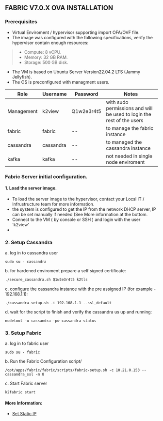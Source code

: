 
## FABRIC V7.0.X OVA INSTALLATION

### Prerequisites

* Virtual Enviroment / hypervisor supporting import OFA/OVF file.
* The image was configured with the following specifications, verify the hypervisor contain enough resources:
> * Compute: 8 vCPU.
> * Memory: 32 GB RAM.
> * Storage: 500 GB disk.
* The VM is based on Ubuntu Server Version22.04.2 LTS (Jammy Jellyfish).
* The OS is preconfigured with managment users.

    
| Role           | Username    | Password      | Notes 
| ----------     | ---------- | ---------- | ---------- | 
|  Management      | k2view    | Q1w2e3r4t5   | with sudo permissions and will be used to login the rest of the users |
|  fabric         | fabric     |--   | to manage the fabric instance |
|  cassandra      | cassandra  | --| to managed the cassandra instance |
|  kafka          | kafka      | --| not needed in single node enviroment |

    

### Fabric Server initial configuration.

#### 1. Load the server image.
* To load the server image to the hypervisor, contact your Locsl IT / Infrustructure team for more information.
* the system is configured to get the IP from the network DHCP server, IP can be set manually if needed (See More information at the bottom. 
* Connect to the VM ( by console or SSH ) and login with the user 'k2view'
* 

### 2. Setup Cassandra

a. log in to cassandra user
```
sudo su - cassandra
```

b. for hardened enviroment prepare a self signed certificate:
```bash
./secure_cassandra.sh Q1w2e3r4t5 k2tls
```

c. configure the cassandra instance with the pre assigned IP (for example - 192.168.1.1): 
```
./cassandra-setup.sh -i 192.168.1.1 --ssl_default
``` 
      

	
	
d. wait for the script to finish and verify the cassandra us up and running:
```
nodetool -u cassandra -pw cassandra status
```
### 3. Setup Fabric
a. log in to fabric user
``` 
sudo su - fabric
```
b. Run the Fabric Configuration script/
```
/opt/apps/fabric/fabric/scripts/fabric-setup.sh -c 10.21.0.153 --cassandra_ssl -m 8
```
c. Start Fabric server
```
k2fabric start
```








#### More Information:
<ul>      
<li>
<a href="/articles/98_maintenance_and_operational/Installations/OVA/Set_Static_IP.md">Set Static IP</a></li>

